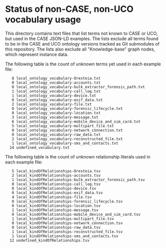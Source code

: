 # Status of non-CASE, non-UCO vocabulary usage

This directory contains text files that list terms not known to CASE or UCO, but used in the CASE JSON-LD examples.  The lists exclude all terms found to be in the CASE and UCO ontology versions tracked as Git submodules of this repository.  The lists also exclude all "Knowledge-base" graph nodes, which represent instance data.

The following table is the count of unknown terms yet used in each example file:

```
   8 local_ontology_vocabulary-Oresteia.txt
   0 local_ontology_vocabulary-accounts.txt
   0 local_ontology_vocabulary-bulk_extractor_forensic_path.txt
   1 local_ontology_vocabulary-call_log.txt
   1 local_ontology_vocabulary-device.txt
   0 local_ontology_vocabulary-exif_data.txt
   2 local_ontology_vocabulary-file.txt
   0 local_ontology_vocabulary-forensic_lifecycle.txt
   0 local_ontology_vocabulary-location.txt
   3 local_ontology_vocabulary-message.txt
   6 local_ontology_vocabulary-mobile_device_and_sim_card.txt
   5 local_ontology_vocabulary-multipart_file.txt
   0 local_ontology_vocabulary-network_connection.txt
   0 local_ontology_vocabulary-raw_data.txt
   2 local_ontology_vocabulary-reconstructed_file.txt
   1 local_ontology_vocabulary-sms_and_contacts.txt
  24 undefined_vocabulary.txt
```

The following table is the count of unknown relationship literals used in each example file:

```
   5 local_kindOfRelationships-Oresteia.tsv
   2 local_kindOfRelationships-accounts.tsv
   1 local_kindOfRelationships-bulk_extractor_forensic_path.tsv
   0 local_kindOfRelationships-call_log.tsv
   0 local_kindOfRelationships-device.tsv
   0 local_kindOfRelationships-exif_data.tsv
   4 local_kindOfRelationships-file.tsv
   0 local_kindOfRelationships-forensic_lifecycle.tsv
   0 local_kindOfRelationships-location.tsv
   1 local_kindOfRelationships-message.tsv
   0 local_kindOfRelationships-mobile_device_and_sim_card.tsv
   1 local_kindOfRelationships-multipart_file.tsv
   0 local_kindOfRelationships-network_connection.tsv
   0 local_kindOfRelationships-raw_data.tsv
   1 local_kindOfRelationships-reconstructed_file.tsv
   1 local_kindOfRelationships-sms_and_contacts.tsv
  12 undefined_kindOfRelationships.tsv
```
